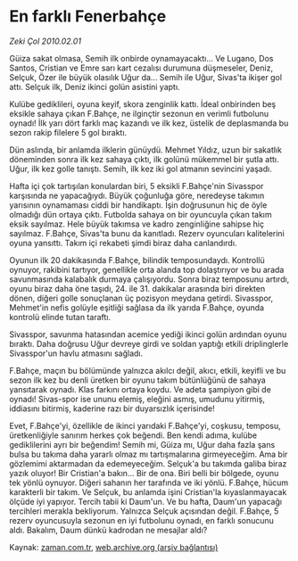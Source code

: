 # En farklı Fenerbahçe

*Zeki Çol 2010.02.01*

<tr><td class="metin" colspan="2" style="padding-top: 20px; padding-left: 5px; ">Güiza sakat olmasa, Semih ilk onbirde oynamayacaktı... Ve Lugano, Dos Santos, Cristian ve Emre sarı kart cezalısı durumuna düşmeseler, Deniz, Selçuk, Özer ile büyük olasılık Uğur da... Semih ile Uğur, Sivas'ta ikişer gol attı. Selçuk ilk, Deniz ikinci golün asistini yaptı.</td></tr><tr><td class="metin" colspan="2" style="padding-top: 20px; padding-left: 5px; "><p>Kulübe gediklileri, oyuna keyif, skora zenginlik kattı. İdeal onbirinden beş eksikle sahaya çıkan F.Bahçe, ne ilginçtir sezonun en verimli futbolunu oynadı! İlk yarı dört farklı maç kazandı ve ilk kez, üstelik de deplasmanda bu sezon rakip filelere 5 gol bıraktı.
<p>Dün aslında, bir anlamda ilklerin günüydü. Mehmet Yıldız, uzun bir sakatlık döneminden sonra ilk kez sahaya çıktı, ilk golünü mükemmel bir şutla attı. Uğur, ilk kez golle tanıştı. Semih, ilk kez iki gol atmanın sevincini yaşadı.
<p>Hafta içi çok tartışılan konulardan biri, 5 eksikli F.Bahçe'nin Sivasspor karşısında ne yapacağıydı. Büyük çoğunluğa göre, neredeyse takımın yarısının oynamaması ciddi bir handikaptı. İşin doğrusunun hiç de öyle olmadığı dün ortaya çıktı. Futbolda sahaya on bir oyuncuyla çıkan takım eksik sayılmaz. Hele büyük takımsa ve kadro zenginliğine sahipse hiç sayılmaz. F.Bahçe, Sivas'ta bunu da kanıtladı. Rezerv oyuncuları kalitelerini oyuna yansıttı. Takım içi rekabeti şimdi biraz daha canlandırdı.
<p>Oyunun ilk 20 dakikasında F.Bahçe, bilindik temposundaydı. Kontrollü oynuyor, rakibini tartıyor, genellikle orta alanda top dolaştırıyor ve bu arada savunmasında kalabalık durmaya çalışıyordu. Sonra biraz temposunu artırdı, oyunu biraz daha öne taşıdı, 24. ile 31. dakikalar arasında biri direkten dönen, diğeri golle sonuçlanan üç pozisyon meydana getirdi. Sivasspor, Mehmet'in nefis golüyle eşitliği sağlasa da ilk yarıda F.Bahçe, oyunda kontrolü elinde tutan taraftı.
<p>Sivasspor, savunma hatasından acemice yediği ikinci golün ardından oyunu bıraktı. Daha doğrusu Uğur devreye girdi ve soldan yaptığı etkili driplinglerle Sivasspor'un havlu atmasını sağladı.
<p>F.Bahçe, maçın bu bölümünde yalnızca akılcı değil, akıcı, etkili, keyifli ve bu sezon ilk kez bu denli üretken bir oyunu takım bütünlüğünü de sahaya yansıtarak oynadı. Klas farkını ortaya koydu. Ve adeta şampiyon gibi de oynadı! Sivas-spor ise ununu elemiş, eleğini asmış, umudunu yitirmiş, iddiasını bitirmiş, kaderine razı bir duyarsızlık içerisinde!
<p>Evet, F.Bahçe'yi, özellikle de ikinci yarıdaki F.Bahçe'yi, coşkusu, temposu, üretkenliğiyle sanırım herkes çok beğendi. Ben kendi adıma, kulübe gediklilerini ayrı bir beğendim! Semih mi, Güiza mı, Uğur daha fazla şans bulsa bu takıma daha yararlı olmaz mı tartışmalarına girmeyeceğim. Ama bir gözlemimi aktarmadan da edemeyeceğim. Selçuk'a bu takımda galiba biraz yazık oluyor! Bir Cristian'a bakın... Bir de ona. Biri belli bir bölgede, oyunu tek yönlü oynuyor. Diğeri sahanın her tarafında ve iki yönlü. F.Bahçe, hücum karakterli bir takım. Ve Selçuk, bu anlamda işini Cristian'la kıyaslanmayacak ölçüde iyi yapıyor. Tercih tabii ki Daum'un. Ve bu hafta, Daum'un yapacağı tercihleri merakla bekliyorum. Yalnızca Selçuk açısından değil. F.Bahçe, 5 rezerv oyuncusuyla sezonun en iyi futbolunu oynadı, en farklı sonucunu aldı. Bakalım, Daum dünkü kadrodan ne mesajlar aldı?<br/></p></p></p></p></p></p></p></td></tr>

Kaynak: [zaman.com.tr](http://zaman.com.tr/yazar.do?yazino=946820), [web.archive.org (arşiv bağlantısı)](http://web.archive.org/web/20100221080214/http://www.zaman.com.tr:80/yazar.do?yazino=946820)
